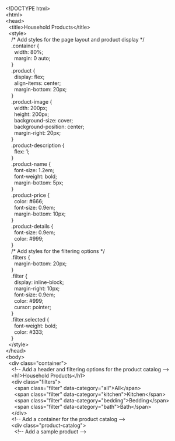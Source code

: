 <p>&lt;!DOCTYPE html&gt;<br />
&lt;html&gt;<br />
&lt;head&gt;<br />
&nbsp; &lt;title&gt;Household Products&lt;/title&gt;<br />
&nbsp; &lt;style&gt;<br />
&nbsp; &nbsp; /* Add styles for the page layout and product display */<br />
&nbsp; &nbsp; .container {<br />
&nbsp; &nbsp; &nbsp; width: 80%;<br />
&nbsp; &nbsp; &nbsp; margin: 0 auto;<br />
&nbsp; &nbsp; }<br />
&nbsp; &nbsp; .product {<br />
&nbsp; &nbsp; &nbsp; display: flex;<br />
&nbsp; &nbsp; &nbsp; align-items: center;<br />
&nbsp; &nbsp; &nbsp; margin-bottom: 20px;<br />
&nbsp; &nbsp; }<br />
&nbsp; &nbsp; .product-image {<br />
&nbsp; &nbsp; &nbsp; width: 200px;<br />
&nbsp; &nbsp; &nbsp; height: 200px;<br />
&nbsp; &nbsp; &nbsp; background-size: cover;<br />
&nbsp; &nbsp; &nbsp; background-position: center;<br />
&nbsp; &nbsp; &nbsp; margin-right: 20px;<br />
&nbsp; &nbsp; }<br />
&nbsp; &nbsp; .product-description {<br />
&nbsp; &nbsp; &nbsp; flex: 1;<br />
&nbsp; &nbsp; }<br />
&nbsp; &nbsp; .product-name {<br />
&nbsp; &nbsp; &nbsp; font-size: 1.2em;<br />
&nbsp; &nbsp; &nbsp; font-weight: bold;<br />
&nbsp; &nbsp; &nbsp; margin-bottom: 5px;<br />
&nbsp; &nbsp; }<br />
&nbsp; &nbsp; .product-price {<br />
&nbsp; &nbsp; &nbsp; color: #666;<br />
&nbsp; &nbsp; &nbsp; font-size: 0.9em;<br />
&nbsp; &nbsp; &nbsp; margin-bottom: 10px;<br />
&nbsp; &nbsp; }<br />
&nbsp; &nbsp; .product-details {<br />
&nbsp; &nbsp; &nbsp; font-size: 0.9em;<br />
&nbsp; &nbsp; &nbsp; color: #999;<br />
&nbsp; &nbsp; }<br />
&nbsp; &nbsp; /* Add styles for the filtering options */<br />
&nbsp; &nbsp; .filters {<br />
&nbsp; &nbsp; &nbsp; margin-bottom: 20px;<br />
&nbsp; &nbsp; }<br />
&nbsp; &nbsp; .filter {<br />
&nbsp; &nbsp; &nbsp; display: inline-block;<br />
&nbsp; &nbsp; &nbsp; margin-right: 10px;<br />
&nbsp; &nbsp; &nbsp; font-size: 0.9em;<br />
&nbsp; &nbsp; &nbsp; color: #999;<br />
&nbsp; &nbsp; &nbsp; cursor: pointer;<br />
&nbsp; &nbsp; }<br />
&nbsp; &nbsp; .filter.selected {<br />
&nbsp; &nbsp; &nbsp; font-weight: bold;<br />
&nbsp; &nbsp; &nbsp; color: #333;<br />
&nbsp; &nbsp; }<br />
&nbsp; &lt;/style&gt;<br />
&lt;/head&gt;<br />
&lt;body&gt;<br />
&nbsp; &lt;div class=&quot;container&quot;&gt;<br />
&nbsp; &nbsp; &lt;!-- Add a header and filtering options for the product catalog --&gt;<br />
&nbsp; &nbsp; &lt;h1&gt;Household Products&lt;/h1&gt;<br />
&nbsp; &nbsp; &lt;div class=&quot;filters&quot;&gt;<br />
&nbsp; &nbsp; &nbsp; &lt;span class=&quot;filter&quot; data-category=&quot;all&quot;&gt;All&lt;/span&gt;<br />
&nbsp; &nbsp; &nbsp; &lt;span class=&quot;filter&quot; data-category=&quot;kitchen&quot;&gt;Kitchen&lt;/span&gt;<br />
&nbsp; &nbsp; &nbsp; &lt;span class=&quot;filter&quot; data-category=&quot;bedding&quot;&gt;Bedding&lt;/span&gt;<br />
&nbsp; &nbsp; &nbsp; &lt;span class=&quot;filter&quot; data-category=&quot;bath&quot;&gt;Bath&lt;/span&gt;<br />
&nbsp; &nbsp; &lt;/div&gt;<br />
&nbsp; &nbsp; &lt;!-- Add a container for the product catalog --&gt;<br />
&nbsp; &nbsp; &lt;div class=&quot;product-catalog&quot;&gt;<br />
&nbsp; &nbsp; &nbsp; &lt;!-- Add a sample product --&gt;<br />
